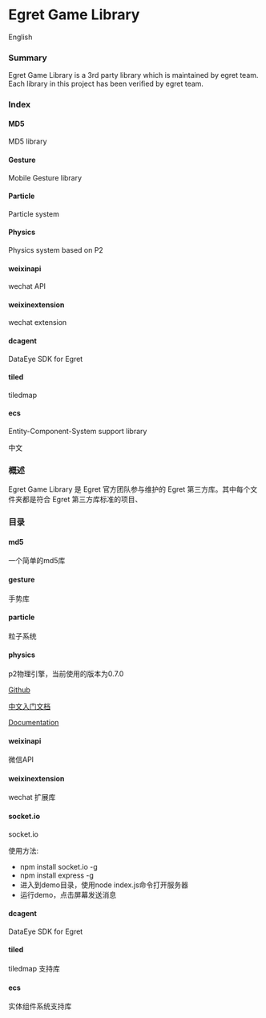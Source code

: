 Egret Game Library
==================

English

### Summary
Egret Game Library is a 3rd party library which is maintained by egret team. Each library in this project has been verified by egret team.


### Index

#### MD5
MD5 library

#### Gesture
Mobile Gesture library

#### Particle
Particle system

#### Physics
Physics system based on P2

#### weixinapi
wechat API

#### weixinextension
wechat extension

#### dcagent
DataEye SDK for Egret

#### tiled
tiledmap 

#### ecs
Entity-Component-System support library

中文

### 概述
Egret Game Library 是 Egret 官方团队参与维护的 Egret 第三方库。其中每个文件夹都是符合 Egret 第三方库标准的项目、


### 目录

#### md5
一个简单的md5库

#### gesture
手势库

#### particle
粒子系统

#### physics
p2物理引擎，当前使用的版本为0.7.0

[Github](https://github.com/schteppe/p2.js)

[中文入门文档](https://github.com/schteppe/p2.js/wiki/Chinese-wiki-%E4%B8%AD%E6%96%87%E7%BB%B4%E5%9F%BA)

[Documentation](http://schteppe.github.io/p2.js/docs/classes/FrictionEquation.html)

#### weixinapi
微信API

#### weixinextension
wechat 扩展库

#### socket.io
socket.io

使用方法:

* npm install socket.io -g
* npm install express -g
* 进入到demo目录，使用node index.js命令打开服务器
* 运行demo，点击屏幕发送消息

#### dcagent
DataEye SDK for Egret

#### tiled
tiledmap 支持库

#### ecs 
实体组件系统支持库